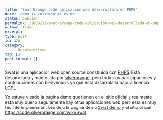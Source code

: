 ```yaml
---
title: 'Swat Orange Code aplicación web desarrollada en PHP5'
date: '2009-11-28T10:50:33-03:00'
status: publish
permalink: /2009/11/swat-orange-code-aplicacion-web-desarrollada-en-php5
author: fideo
excerpt: ''
type: post
id: 370
category:
    - Uncategorized
tag: []
post_format: []
---
```

Swat is una aplicación web open source construida con [<span>PHP5</span>](http://www.php.net/). Está desarrollada y mantenida por [<span>silverorange</span>](http://www.silverorange.com/), pero todas las participaciones y contribuciones con bienvenidas ya que está desarrolada bajo la licencia [<span>LGPL</span>](http://www.gnu.org/licenses/lgpl.html).

Yo estuve viendo la página demo que tienen en el sitio oficial y realmente esta muy bueno seguramente hay otras aplicaciones web pero esta es muy fácil de implementar. Les dejo la pagina demo [<span>Swat demo</span>](http://swat.silverorange.com/demo/) y el sitio oficial <https://code.silverorange.com/wiki/Swat>